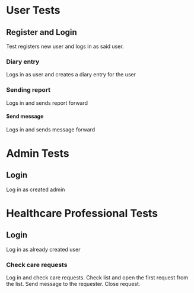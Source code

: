 # User Tests

## Register and Login

Test registers new user and logs in as said user.

### Diary entry

Logs in as user and creates a diary entry for the user

### Sending report

Logs in and sends report forward

#### Send message

Logs in and sends message forward

# Admin Tests

## Login

Log in as created admin

# Healthcare Professional Tests

## Login 

Log in as already created user

### Check care requests

Log in and check care requests. Check list and open the first request from the list.
Send message to the requester. Close request.